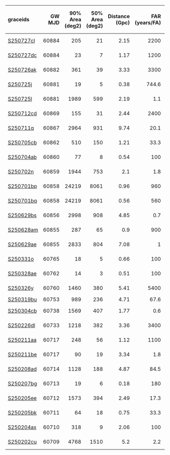 | graceids                                                          |   GW MJD |   90% Area (deg2) |   50% Area (deg2) |   Distance (Gpc) |   FAR (years/FA) |   Mass (M_sol) | Chirp Mass (left edge)   | trigger       | comments               |
|:------------------------------------------------------------------|---------:|------------------:|------------------:|-----------------:|-----------------:|---------------:|:-------------------------|:--------------|:-----------------------|
| [S250727cl](https://gracedb.ligo.org/superevents/S250727cl/view/) |    60884 |               205 |                21 |             2.15 |           2200   |             75 | 22.0                     | not triggered | sun too close          |
| [S250727dc](https://gracedb.ligo.org/superevents/S250727dc/view/) |    60884 |                23 |                 7 |             1.17 |           1200   |             43 | 22.0                     | not triggered |                        |
| [S250726ak](https://gracedb.ligo.org/superevents/S250726ak/view/) |    60882 |               361 |                39 |             3.33 |           3300   |            119 | 22.0                     | not triggered |                        |
| [S250725j](https://gracedb.ligo.org/superevents/S250725j/view/)   |    60881 |                19 |                 5 |             0.38 |            744.6 |             17 | 11.0                     | not triggered |                        |
| [S250725l](https://gracedb.ligo.org/superevents/S250725l/view/)   |    60881 |              1989 |               599 |             2.19 |              1.1 |             56 | 11.0                     | not triggered |                        |
| [S250712cd](https://gracedb.ligo.org/superevents/S250712cd/view/) |    60869 |               155 |                31 |             2.44 |           2400   |             88 | 22.0                     | triggered     | serendipitous coverage |
| [S250711q](https://gracedb.ligo.org/superevents/S250711q/view/)   |    60867 |              2964 |               931 |             9.74 |             20.1 |            280 | 22.0                     | not triggered |                        |
| [S250705cb](https://gracedb.ligo.org/superevents/S250705cb/view/) |    60862 |               510 |               150 |             1.21 |             33.3 |             48 | 5.5                      | not triggered |                        |
| [S250704ab](https://gracedb.ligo.org/superevents/S250704ab/view/) |    60860 |                77 |                 8 |             0.54 |            100   |             25 | 5.5                      | not triggered |                        |
| [S250702n](https://gracedb.ligo.org/superevents/S250702n/view/)   |    60859 |              1944 |               753 |             2.1  |              1.8 |             57 | 22.0                     | not triggered |                        |
| [S250701bp](https://gracedb.ligo.org/superevents/S250701bp/view/) |    60858 |             24219 |              8061 |             0.96 |            960   |             36 | 22.0                     | not triggered |                        |
| [S250701bq](https://gracedb.ligo.org/superevents/S250701bq/view/) |    60858 |             24219 |              8061 |             0.56 |            560   |             22 | 11.0                     | not triggered |                        |
| [S250629bs](https://gracedb.ligo.org/superevents/S250629bs/view/) |    60856 |              2998 |               908 |             4.85 |              0.7 |            102 | 22.0                     | not triggered |                        |
| [S250628am](https://gracedb.ligo.org/superevents/S250628am/view/) |    60855 |               287 |                65 |             0.9  |            900   |             34 | 5.5                      | not triggered |                        |
| [S250629ae](https://gracedb.ligo.org/superevents/S250629ae/view/) |    60855 |              2833 |               804 |             7.08 |              1   |            146 | 22.0                     | not triggered |                        |
| [S250331o](https://gracedb.ligo.org/superevents/S250331o/view/)   |    60765 |                18 |                 5 |             0.66 |            100   |             30 |                          | not triggered |                        |
| [S250328ae](https://gracedb.ligo.org/superevents/S250328ae/view/) |    60762 |                14 |                 3 |             0.51 |            100   |             24 |                          | not triggered |                        |
| [S250326y](https://gracedb.ligo.org/superevents/S250326y/view/)   |    60760 |              1460 |               380 |             5.41 |           5400   |            190 |                          | not triggered |                        |
| [S250319bu](https://gracedb.ligo.org/superevents/S250319bu/view/) |    60753 |               989 |               236 |             4.71 |             67.6 |            162 |                          | triggered     |                        |
| [S250304cb](https://gracedb.ligo.org/superevents/S250304cb/view/) |    60738 |              1569 |               407 |             1.77 |              0.6 |             43 |                          | not triggered |                        |
| [S250226dl](https://gracedb.ligo.org/superevents/S250226dl/view/) |    60733 |              1218 |               382 |             3.36 |           3400   |            124 |                          | not triggered |                        |
| [S250211aa](https://gracedb.ligo.org/superevents/S250211aa/view/) |    60717 |               248 |                56 |             1.12 |           1100   |             41 |                          | not triggered |                        |
| [S250211be](https://gracedb.ligo.org/superevents/S250211be/view/) |    60717 |                90 |                19 |             3.34 |              1.8 |             83 |                          | not triggered |                        |
| [S250208ad](https://gracedb.ligo.org/superevents/S250208ad/view/) |    60714 |              1128 |               188 |             4.87 |             84.5 |            167 |                          | not triggered |                        |
| [S250207bg](https://gracedb.ligo.org/superevents/S250207bg/view/) |    60713 |                19 |                 6 |             0.18 |            180   |             11 |                          | not triggered |                        |
| [S250205ee](https://gracedb.ligo.org/superevents/S250205ee/view/) |    60712 |              1573 |               394 |             2.49 |             17.3 |             89 |                          | not triggered |                        |
| [S250205bk](https://gracedb.ligo.org/superevents/S250205bk/view/) |    60711 |                64 |                18 |             0.75 |             33.3 |             32 |                          | not triggered |                        |
| [S250204ax](https://gracedb.ligo.org/superevents/S250204ax/view/) |    60710 |               318 |                 9 |             2.06 |            100   |             76 |                          | not triggered |                        |
| [S250202cu](https://gracedb.ligo.org/superevents/S250202cu/view/) |    60709 |              4768 |              1510 |             5.2  |              2.2 |            121 |                          | not triggered |                        |
